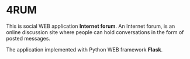 4RUM
======

This is social WEB application <b>Internet forum</b>.
An Internet forum, is an online discussion site where people can hold conversations in the form of posted messages.

The application implemented with Python WEB framework <b>Flask</b>.